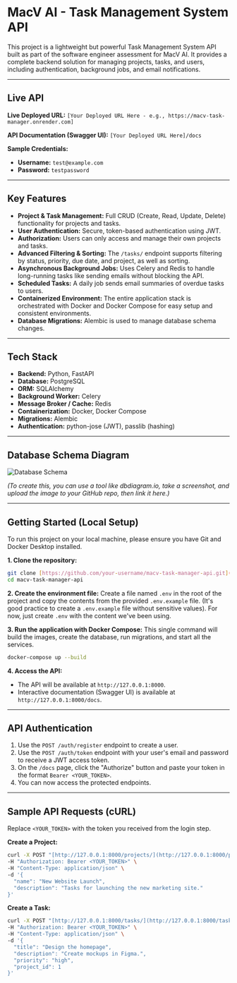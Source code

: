 # MacV AI - Task Management System API

This project is a lightweight but powerful Task Management System API built as part of the software engineer assessment for MacV AI. It provides a complete backend solution for managing projects, tasks, and users, including authentication, background jobs, and email notifications.

---

## Live API

**Live Deployed URL:** `[Your Deployed URL Here - e.g., https://macv-task-manager.onrender.com]`

**API Documentation (Swagger UI):** `[Your Deployed URL Here]/docs`

**Sample Credentials:**
* **Username:** `test@example.com`
* **Password:** `testpassword`

---

## Key Features

* **Project & Task Management:** Full CRUD (Create, Read, Update, Delete) functionality for projects and tasks.
* **User Authentication:** Secure, token-based authentication using JWT.
* **Authorization:** Users can only access and manage their own projects and tasks.
* **Advanced Filtering & Sorting:** The `/tasks/` endpoint supports filtering by status, priority, due date, and project, as well as sorting.
* **Asynchronous Background Jobs:** Uses Celery and Redis to handle long-running tasks like sending emails without blocking the API.
* **Scheduled Tasks:** A daily job sends email summaries of overdue tasks to users.
* **Containerized Environment:** The entire application stack is orchestrated with Docker and Docker Compose for easy setup and consistent environments.
* **Database Migrations:** Alembic is used to manage database schema changes.

---

## Tech Stack

* **Backend:** Python, FastAPI
* **Database:** PostgreSQL
* **ORM:** SQLAlchemy
* **Background Worker:** Celery
* **Message Broker / Cache:** Redis
* **Containerization:** Docker, Docker Compose
* **Migrations:** Alembic
* **Authentication:** python-jose (JWT), passlib (hashing)

---

## Database Schema Diagram

![Database Schema](https://www.reddit.com/r/SQL/comments/1fyfes3/what_schema_image_generation_tools_exist/)

*(To create this, you can use a tool like dbdiagram.io, take a screenshot, and upload the image to your GitHub repo, then link it here.)*

---

## Getting Started (Local Setup)

To run this project on your local machine, please ensure you have Git and Docker Desktop installed.

**1. Clone the repository:**
```bash
git clone [https://github.com/your-username/macv-task-manager-api.git](https://github.com/your-username/macv-task-manager-api.git)
cd macv-task-manager-api
```

**2. Create the environment file:**
Create a file named `.env` in the root of the project and copy the contents from the provided `.env.example` file. (It's good practice to create a `.env.example` file without sensitive values). For now, just create `.env` with the content we've been using.

**3. Run the application with Docker Compose:**
This single command will build the images, create the database, run migrations, and start all the services.
```bash
docker-compose up --build
```

**4. Access the API:**
* The API will be available at `http://127.0.0.1:8000`.
* Interactive documentation (Swagger UI) is available at `http://127.0.0.1:8000/docs`.

---

## API Authentication

1.  Use the `POST /auth/register` endpoint to create a user.
2.  Use the `POST /auth/token` endpoint with your user's email and password to receive a JWT access token.
3.  On the `/docs` page, click the "Authorize" button and paste your token in the format `Bearer <YOUR_TOKEN>`.
4.  You can now access the protected endpoints.

---

## Sample API Requests (cURL)

Replace `<YOUR_TOKEN>` with the token you received from the login step.

**Create a Project:**
```bash
curl -X POST "[http://127.0.0.1:8000/projects/](http://127.0.0.1:8000/projects/)" \
-H "Authorization: Bearer <YOUR_TOKEN>" \
-H "Content-Type: application/json" \
-d '{
  "name": "New Website Launch",
  "description": "Tasks for launching the new marketing site."
}'
```

**Create a Task:**
```bash
curl -X POST "[http://127.0.0.1:8000/tasks/](http://127.0.0.1:8000/tasks/)" \
-H "Authorization: Bearer <YOUR_TOKEN>" \
-H "Content-Type: application/json" \
-d '{
  "title": "Design the homepage",
  "description": "Create mockups in Figma.",
  "priority": "high",
  "project_id": 1
}'
```